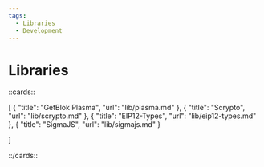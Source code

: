```yaml
---
tags:
  - Libraries
  - Development
---
```


# Libraries

::cards::

[
  {
    "title": "GetBlok Plasma",
    "url": "lib/plasma.md"
  },
  {
    "title": "Scrypto",
    "url": "lib/scrypto.md"
  },
  {
    "title": "EIP12-Types",
    "url": "lib/eip12-types.md"
  },
  {
    "title": "SigmaJS",
    "url": "lib/sigmajs.md"
  }

]

::/cards::
